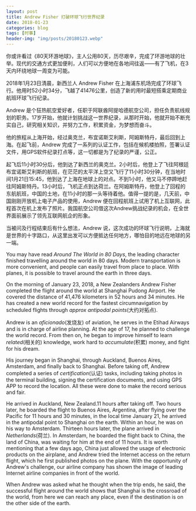 ```yaml
---
layout: post
title: Andrew Fisher 打破环球飞行世界纪录
date: 2018-01-23
categories: blog
tags: [时事]
header-img: "img/posts/20180123.webp"
---
```

你或许看过《80天环游地球》，主人公用80天，历尽艰辛，完成了环游地球的壮举。现代的交通方式更加便利，人们可以方便地在各地间往返——有了飞机，在3天内环绕地球一周变为可能。

2018年1月23日清晨，新西兰人 Andrew Fisher 在上海浦东机场完成了环球飞行。他用时52小时34分，飞越了41476公里，创造了新的用时最短搭乘定期商业航班环球飞行纪录。

Andrew 是个狂热航空爱好者，任职于阿联酋阿提哈德航空公司，担任负责航线规划的职务。17岁开始，他就计划挑战这一世界纪录，从那时开始，他就开始不断充实自己，研究相关知识，并努力工作，积累资金，为梦想而奋斗。

他的旅程从上海开始，经过奥克兰，布宜诺斯艾利斯，阿姆斯特丹，最后回到上海。在起飞前，Andrew 完成了一系列的认证工作，包括在候机楼拍照，签署认证文件，用GPS软件纪录打点等，这一切都是为了纪录的严谨，公正。

起飞后11小时30分后，他到达了新西兰的奥克兰。2小时后，他登上了飞往阿根廷布宜诺斯艾利斯的航班，在茫茫的太平洋上空又飞行了11小时30分钟，在当地时间1月21日15:45，他到达了上海在地球上的对点。不到1小时，他又马不停蹄地赶往阿姆斯特丹。13小时后，飞机正点到达荷兰。在阿姆斯特丹，他登上了回程的东航航班，中国的土地，在11小时的那一头等待着他。值得一提的是，几天前，中国刚刚开放机上电子产品的使用，Andrew 便在回程航班上试用了机上互联网，此程首次在机上发布了照片。我国航空公司借这次Andrew挑战纪录的机会，在全世界面前展示了领先互联网航企的形象。

当被问及行程结束后有什么想法，Andrew 说，这次成功的环球飞行说明，上海就是世界的十字路口，从这里出发可以方便抵达任何地方，哪怕目的地远在地球的另一端。

You may have read _Around The World in 80 Days_, the leading character finished travelling around the world in 80 days. Modern transportation is more convenient, and people can easily travel from place to place. With planes, it is possible to travel around  the earth in three days.

On the morning of January 23, 2018, a New Zealanders Andrew Fisher completed the flight around the world at Shanghai Pudong Airport. He covered the distance of 41,476 kilometers in 52 hours and 34 minutes. He has  created a new world record for the fastest circumnavigation by scheduled flights through _approx antipodal points_(大约对拓点).

Andrew is an _aficionado_(发烧友) of aviation, he serves in the Etihad Airways and is in charge of airline planning. At the age of 17, he planned to challenge the world record. From then on, he began to improve himself to learn _related_(相关的) knowledge, work hard to _accumulate_(积累) money, and fight for his dream.

His journey began in Shanghai, through Auckland, Buenos Aires, Amsterdam, and finally back to Shanghai. Before taking off, Andrew completed a series of _certification_(认证) tasks, including taking photos in the terminal building, signing the certification documents, and using GPS APP to record the location. All these were done to make the record serious and fair.

He arrived in Auckland, New Zealand.11 hours after taking off. Two hours later, he boarded the flight to Buenos Aires, Argentina, after flying over the Pacific for 11 hours and 30 minutes, in the local time January 21, he arrived in the antipodal point to Shanghai on the earth. Within an hour, he was on his way to Amsterdam. Thirteen hours later, the plane arrived in _Netherlands_(荷兰). In Amsterdam, he boarded the flight back to China, the land of China, was waiting for him at the end of 11 hours. It is worth mentioning that a few days ago, China just allowed the usage of electronic products on the airplane, and Andrew tried the Internet access on the return flight, which he first published photos on the plane. With the opportunity of Andrew's challenge, our airline company has shown the image of leading Internet airline companies in front of the world.

When Andrew  was asked what he thought when the trip ends, he said, the successful flight around the world shows that Shanghai is the crossroad of the world, from here we can reach any place, even if the destination is on the other side of the earth.
